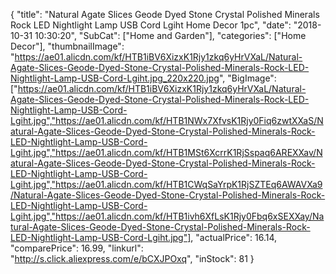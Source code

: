 {
	"title": "Natural Agate Slices Geode Dyed Stone Crystal Polished Minerals Rock LED Nightlight Lamp USB Cord Lgiht Home Decor 1pc",
	"date": "2018-10-31 10:30:20",
	"SubCat": ["Home and Garden"],
	"categories": ["Home Decor"],
	"thumbnailImage": "https://ae01.alicdn.com/kf/HTB1iBV6XizxK1Rjy1zkq6yHrVXaL/Natural-Agate-Slices-Geode-Dyed-Stone-Crystal-Polished-Minerals-Rock-LED-Nightlight-Lamp-USB-Cord-Lgiht.jpg_220x220.jpg",
	"BigImage": ["https://ae01.alicdn.com/kf/HTB1iBV6XizxK1Rjy1zkq6yHrVXaL/Natural-Agate-Slices-Geode-Dyed-Stone-Crystal-Polished-Minerals-Rock-LED-Nightlight-Lamp-USB-Cord-Lgiht.jpg","https://ae01.alicdn.com/kf/HTB1NWx7XfvsK1Rjy0Fiq6zwtXXaS/Natural-Agate-Slices-Geode-Dyed-Stone-Crystal-Polished-Minerals-Rock-LED-Nightlight-Lamp-USB-Cord-Lgiht.jpg","https://ae01.alicdn.com/kf/HTB1MSt6XcrrK1RjSspaq6AREXXav/Natural-Agate-Slices-Geode-Dyed-Stone-Crystal-Polished-Minerals-Rock-LED-Nightlight-Lamp-USB-Cord-Lgiht.jpg","https://ae01.alicdn.com/kf/HTB1CWqSaYrpK1RjSZTEq6AWAVXa9/Natural-Agate-Slices-Geode-Dyed-Stone-Crystal-Polished-Minerals-Rock-LED-Nightlight-Lamp-USB-Cord-Lgiht.jpg","https://ae01.alicdn.com/kf/HTB1ivh6XfLsK1Rjy0Fbq6xSEXXay/Natural-Agate-Slices-Geode-Dyed-Stone-Crystal-Polished-Minerals-Rock-LED-Nightlight-Lamp-USB-Cord-Lgiht.jpg"],
	"actualPrice": 16.14,
	"comparePrice": 16.99,
	"linkurl": "http://s.click.aliexpress.com/e/bCXJPOxq",
	"inStock": 81
}
